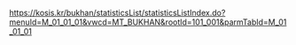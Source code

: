 https://kosis.kr/bukhan/statisticsList/statisticsListIndex.do?menuId=M_01_01_01&vwcd=MT_BUKHAN&rootId=101_001&parmTabId=M_01_01_01